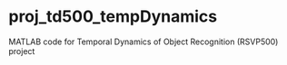 # proj_td500_tempDynamics
 MATLAB code for Temporal Dynamics of Object Recognition (RSVP500) project
